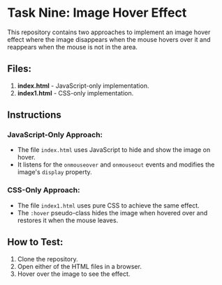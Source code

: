 # Task Nine: Image Hover Effect

This repository contains two approaches to implement an image hover effect where the image disappears when the mouse hovers over it and reappears when the mouse is not in the area.

## Files:
1. **index.html** - JavaScript-only implementation.
2. **index1.html** - CSS-only implementation.

## Instructions

### JavaScript-Only Approach:
- The file `index.html` uses JavaScript to hide and show the image on hover.
- It listens for the `onmouseover` and `onmouseout` events and modifies the image's `display` property.

### CSS-Only Approach:
- The file `index1.html` uses pure CSS to achieve the same effect.
- The `:hover` pseudo-class hides the image when hovered over and restores it when the mouse leaves.

## How to Test:
1. Clone the repository.
2. Open either of the HTML files in a browser.
3. Hover over the image to see the effect.
